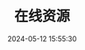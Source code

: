 ---
title: 在线资源
type: "link"
aside: false
date: 2024-05-12 15:55:30
flink_file: "rlink"
top_img: false
---